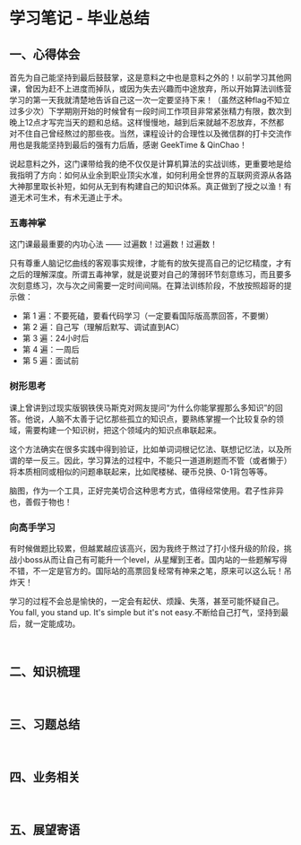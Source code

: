 # 学习笔记 - 毕业总结

## 一、心得体会

首先为自己能坚持到最后鼓鼓掌，这是意料之中也是意料之外的！以前学习其他网课，曾因为赶不上进度而掉队，或因为失去兴趣而中途放弃，所以开始算法训练营学习的第一天我就清楚地告诉自己这一次一定要坚持下来！（虽然这种flag不知立过多少次）下学期刚开始的时候曾有一段时间工作项目非常紧张精力有限，数次到晚上12点才写完当天的题和总结。这样慢慢地，越到后来就越不忍放弃，不然都对不住自己曾经熬过的那些夜。当然，课程设计的合理性以及微信群的打卡交流作用也是我能坚持到最后的强有力后盾，感谢 GeekTime & QinChao！

说起意料之外，这门课带给我的绝不仅仅是计算机算法的实战训练，更重要地是给我指明了方向：如何从业余到职业顶尖水准，如何利用全世界的互联网资源从各路大神那里取长补短，如何从无到有构建自己的知识体系。真正做到了授之以渔！有道无术可生术，有术无道止于术。

### 五毒神掌

这门课最最重要的内功心法 —— 过遍数！过遍数！过遍数！

只有尊重人脑记忆曲线的客观事实规律，才能有的放矢提高自己的记忆精度，才有之后的理解深度。所谓五毒神掌，就是说要对自己的薄弱环节刻意练习，而且要多次刻意练习，次与次之间需要一定时间间隔。在算法训练阶段，不放按照超哥的提示做：

- 第 1 遍：不要死磕，要看代码学习（一定要看国际版高票回答，不要懒）
- 第 2 遍：自己写（理解后默写、调试直到AC）
- 第 3 遍：24小时后
- 第 4 遍：一周后
- 第 5 遍：面试前

### **树**形思考

课上曾讲到过现实版钢铁侠马斯克对网友提问“为什么你能掌握那么多知识”的回答。他说，人脑不太善于记忆那些孤立的知识点，要熟练掌握一个比较复杂的领域，需要构建一个知识树，把这个领域内的知识点串联起来。

这个方法确实在很多实践中得到验证，比如单词词根记忆法、联想记忆法，以及所谓的举一反三。因此，学习算法的过程中，不能只一道道刷题而不管（或者懒于）将本质相同或相似的问题串联起来，比如爬楼梯、硬币兑换、0-1背包等等。

脑图，作为一个工具，正好完美切合这种思考方式，值得经常使用。君子性非异也，善假于物也！

### 向高手学习

有时候做题比较累，但越累越应该高兴，因为我终于熬过了打小怪升级的阶段，挑战小boss从而让自己有可能升一个level，从星耀到王者。国内站的一些题解写得不错，不一定是官方的。国际站的高票回复经常有神来之笔，原来可以这么玩！吊炸天！

学习的过程不会总是愉快的，一定会有起伏、烦躁、失落，甚至可能怀疑自己。You fall, you stand up. It's simple but it's not easy.不断给自己打气，坚持到最后，就一定能成功。

<br/>

## 二、知识梳理


<br/>

## 三、习题总结


<br/>

## 四、业务相关


<br/>

## 五、展望寄语